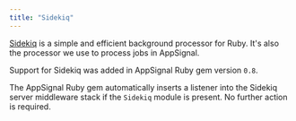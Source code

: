 ```yaml
---
title: "Sidekiq"
---
```


[Sidekiq](http://sidekiq.org) is a simple and efficient background processor
for Ruby. It's also the processor we use to process jobs in AppSignal.

Support for Sidekiq was added in AppSignal Ruby gem version `0.8`.

The AppSignal Ruby gem automatically inserts a listener into the Sidekiq server
middleware stack if the `Sidekiq` module is present. No further action is
required.
